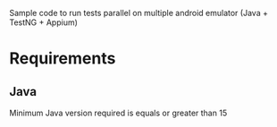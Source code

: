 Sample code to run tests parallel on multiple android emulator (Java + TestNG + Appium)


# Requirements

## Java

Minimum Java version required is equals or greater than 15
